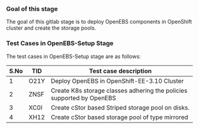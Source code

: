 ### Goal of this stage

The goal of this gitlab stage is to deploy OpenEBS components in OpenShift cluster and create the storage pools.

### Test Cases in OpenEBS-Setup Stage

The test cases in OpenEBS-Setup stage are as follows:

| S.No | TID  | Test case description                                        |
| ---- | ---- | ------------------------------------------------------------ |
| 1    | O21Y | Deploy OpenEBS in OpenShift-EE-3.10 Cluster                  |
| 2    | ZNSF | Create K8s storage classes adhering the policies supported by OpenEBS |
| 3    | XC0I | Create cStor based Striped storage pool on disks.            |
| 4    | XH12 | Create cStor based storage pool of type mirrored             |

